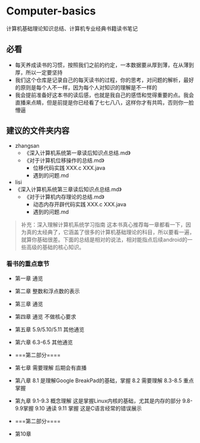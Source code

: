 # Computer-basics
计算机基础理论知识总结、计算机专业经典书籍读书笔记

## 必看
- 每天养成读书的习惯，按照我们之前的约定，一本数据要从厚到薄，在从薄到厚，所以一定要坚持
- 我们这个仓库是记录自己的每天读书的过程，你的思考，对问题的解析，最好的原则是每个人不一样，因为每个人对知识的理解是不一样的
- 我会提前准备好这本书的读后感，也就是我自己的感悟和觉得重要的点。我会直播来点睛，但是前提是你已经看了七七八八，这样你才有共鸣，否则你一脸懵逼

## 建议的文件夹内容   
- zhangsan
    - 《深入计算机系统第一章读后知识点总结.md》 
    - 《对于计算机位移操作的总结.md》 
        - 位移代码实践  XXX.c XXX.java
        - 遇到的问题.md
- lisi
 - 《深入计算机系统第三章读后知识点总结.md》 
    - 《对于计算机内存理论的总结.md》 
        - 动态内存开辟代码实践  XXX.c XXX.java
        - 遇到的问题.md


> 补充：深入理解计算机系统学习指南
这本书真心推荐每一章都看一下，因为真的太经典了，它涵盖了很多的计算机基础理论的科目，所以要看一遍，就算你基础很差。下面的总结是相对的说法，相对能指点后续android的一些高级的基础的核心知识。

### 看书的重点章节
- 第一章 通览
- 第二章 整数和浮点数的表示
- 第三章 通览
- 第四章 通览 不做核心要求
- 第五章 5.9/5.10/5.11 其他通览
- 第六章 6.3-6.5 其他通览

- ===第二部分====
- 第七章 需要理解 后期会有直播
- 第八章 8.1 是理解Google BreakPad的基础，掌握 8.2 需要理解 8.3-8.5 重点掌握
- 第九章 9.1-9.3 概念理解 这是掌握Linux内核的基础，尤其是内存的部分 9.8-9.9掌握 9.10 通读 9.11 掌握 这是C语言经常的错误展示

- ===第二部分====
- 第10章 
